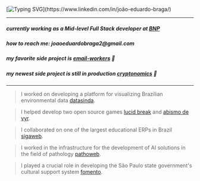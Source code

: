 [![Typing SVG](https://readme-typing-svg.demolab.com?font=Josefin+Sans&weight=700&size=34&pause=1000&color=2611AC&center=true&vCenter=true&width=435&lines=hello+there!+I'm+jo%C3%A3o;swe+based+in+Brazil;mid-level+full+stack+dev;linux+nerd+asf;reach+me+on+linkedin!)](https://www.linkedin.com/in/joão-eduardo-braga/)

---
##### currently working as a Mid-level Full Stack developer at [ BNP ](https://bnpsolucoes.com.br/)

##### how to reach me: _joaoeduardobraga2@gmail.com_

##### my favorite side project is [_email-workers_](https://github.com/joapedu/email-workers) 📩

##### my newest side project is still in production [_cryptonomics_](https://github.com/joapedu/cryptonomics) 🔧
---
 
> I worked on developing a platform for visualizing Brazilian environmental data [datasinda](datasinda.dev.inpe.br).

> I helped develop two open source games [lucid break](https://github.com/BiaPegado/LucidBreak) and [abismo de vyr](https://github.com/BiaPegado/Abismo-de-vyr).

> I collaborated on one of the largest educational ERPs in Brazil [sigaweb](https://siga.activesoft.com.br/login/).

> I worked in the infrastructure for the development of AI solutions in the field of pathology [pathoweb](https://intersistemas.com.br/).

> I played a crucial role in developing the São Paulo state government's cultural support system [fomento](https://fomentocultsp.sp.gov.br).
